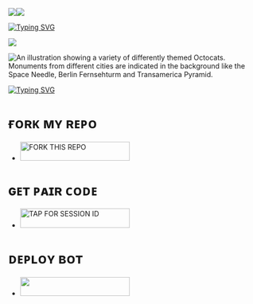 <a><img src='https://i.imgur.com/LyHic3i.gif'/></a><a><img src='https://i.imgur.com/LyHic3i.gif'/></a>
<p align="center">
<p align="center">

  <a href="https://git.io/typing-svg"><img src="https://readme-typing-svg.demolab.com?font=EB+Garamond&weight=800&size=28&duration=4000&pause=1000&random=false&width=435&lines=+•★⃝ 𝚂𝙸𝙶𝙼𝙰 𝙼𝙳-★⃝•;MULTI-DEVICE+WHATSAPP+BOT;DEVELOPED+BY+𝙳𝙰𝚁𝙺/𝙱𝚄𝙶_𝚇" alt="Typing SVG" /></a>
 </p>

 <a><img src='https://i.imgur.com/LyHic3i.gif'/></a> <a>
<p align="center">
<p align="center">



![An illustration showing a variety of differently themed Octocats. Monuments from different cities are indicated in the background like the Space Needle, Berlin Fernsehturm and Transamerica Pyramid.](https://files.catbox.moe/ly6v78.jpeg)


<a href="https://git.io/typing-svg"><img src="https://readme-typing-svg.demolab.com?font=Black+Ops+One&size=50&pause=1000&color=red&center=true&width=910&height=100&lines=SIGMA+MD+BOT+;KEEP+LOVING+SIGMA-MD;FORK+AND+STAR🌟+THIS+REPO;THANKYOU+FOR+CHOOSING;SIGMA-MD" alt="Typing SVG" /></a>
</p>


# ғᴏʀᴋ ᴍʏ ʀᴇᴘᴏ
</a></p>
- <a href="https://github.com/Jaydendev112/SIGMA-md/fork"><img title="FORK THIS REPO" src="https://img.shields.io/badge/TAP TO FORK REPO-h?color=rgb(0, 255, 255)&style=for-the-badge&logo=porsche&logoColor=yellow" width="220" height="38.45"/></a></p>



# ɢᴇᴛ ᴘᴀɪʀ ᴄᴏᴅᴇ
</a></p>
- <a href="https://sigma-md-d2f2390bd88e.herokuapp.com/pair"><img title="TAP FOR SESSION ID" src="https://img.shields.io/badge/TAP FOR SESSION ID-h?color=pink&style=for-the-badge&logo=porsche&logoColor=pink" width="220" height="38.45"/></a>
</p>

# ᴅᴇᴘʟᴏʏ ʙᴏᴛ
- <a align="center"><a href="https://dashboard.heroku.com/new?template=https://https://github.com/Jaydendev112/SIGMA-md"> <img src="https://img.shields.io/badge/DEPLOY%20NOW-purple?style=for-the-badge&logo=porsche" width="220" height="38.45"/></a>
</p>
